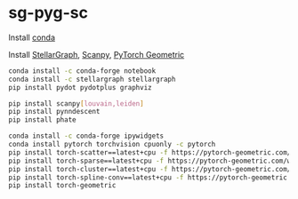 # sg-pyg-sc
Install [conda](https://conda.io/projects/conda/en/latest/user-guide/install/index.html)

Install [StellarGraph](https://stellargraph.readthedocs.io/en/stable/index.html), [Scanpy](https://scanpy.readthedocs.io/en/stable/), [PyTorch Geometric](https://pytorch-geometric.readthedocs.io/en/latest/)

```bash
conda install -c conda-forge notebook
conda install -c stellargraph stellargraph
pip install pydot pydotplus graphviz

pip install scanpy[louvain,leiden]
pip install pynndescent
pip install phate

conda install -c conda-forge ipywidgets
conda install pytorch torchvision cpuonly -c pytorch
pip install torch-scatter==latest+cpu -f https://pytorch-geometric.com/whl/torch-1.6.0.html
pip install torch-sparse==latest+cpu -f https://pytorch-geometric.com/whl/torch-1.6.0.html
pip install torch-cluster==latest+cpu -f https://pytorch-geometric.com/whl/torch-1.6.0.html
pip install torch-spline-conv==latest+cpu -f https://pytorch-geometric.com/whl/torch-1.6.0.html
pip install torch-geometric
```